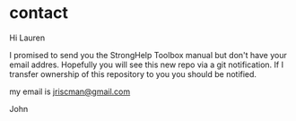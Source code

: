 # contact

Hi Lauren

I promised to send you the StrongHelp Toolbox manual but don't have your email addres.
Hopefully you will see this new repo via a git notification.
If I transfer ownership of this repository to you you should be notified.

my email is jriscman@gmail.com

John
